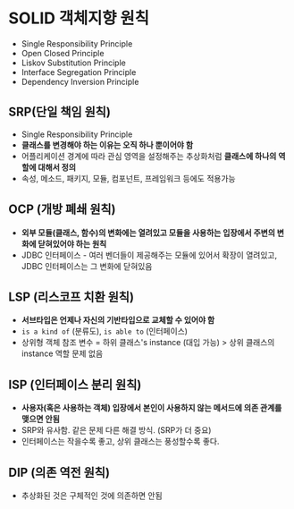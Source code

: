 # SOLID 객체지향 원칙

- Single Responsibility Principle
- Open Closed Principle
- Liskov Substitution Principle
- Interface Segregation Principle
- Dependency Inversion Principle

## SRP(단일 책임 원칙)
- Single Responsibility Principle
- **클래스를 변경해야 하는 이유는 오직 하나 뿐이어야 함**
- 어플리케이션 경계에 따라 관심 영역을 설정해주는 추상화처럼 **클래스에 하나의 역할에 대해서 정의**
- 속성, 메소드, 패키지, 모듈, 컴포넌트, 프레임워크 등에도 적용가능

## OCP (개방 폐쇄 원칙)
- **외부 모듈(클래스, 함수)의 변화에는 열려있고 모듈을 사용하는 입장에서 주변의 변화에 닫혀있어야 하는 원칙**
- JDBC 인터페이스 - 여러 벤더들이 제공해주는 모듈에 있어서 확장이 열려있고, JDBC 인터페이스는 그 변화에 닫혀있음

## LSP (리스코프 치환 원칙)
- **서브타입은 언제나 자신의 기반타입으로 교체할 수 있어야 함**
- `is a kind of` (분류도), `is able to` (인터페이스)
- 상위형 객체 참조 변수 = 하위 클래스's instance (대입 가능) > 상위 클래스의 instance 역할 문제 없음

## ISP (인터페이스 분리 원칙)
- **사용자(혹은 사용하는 객체) 입장에서 본인이 사용하지 않는 메서드에 의존 관계를 맺으면 안됨**
- SRP와 유사함. 같은 문제 다른 해결 방식. (SRP가 더 중요)
- 인터페이스는 작을수록 좋고, 상위 클래스는 풍성할수록 좋다.

## DIP (의존 역전 원칙)
- 추상화된 것은 구체적인 것에 의존하면 안됨
